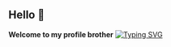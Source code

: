 ## Hello 👋
**Welcome to my profile brother** 
[![Typing SVG](https://readme-typing-svg.herokuapp.com?font=Fira+Code&duration=3000&pause=1000&color=F73DAF&width=435&lines=Curently+working+on+several+projects%2C+description+will+be+updated...;Flappy+Bird)](https://github.com/Midgardsormrm/flappy)
<!--
**Midgardsormrm/Midgardsormrm** is a ✨ _special_ ✨ repository because its `README.md` (this file) appears on your GitHub profile.

Here are some ideas to get you started:

- 🔭 I’m currently working on ...
- 🌱 I’m currently learning ...
- 👯 I’m looking to collaborate on ...
- 🤔 I’m looking for help with ...
- 💬 Ask me about ...
- 📫 How to reach me: ...
- 😄 Pronouns: ...
- ⚡ Fun fact: ...
-->
